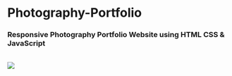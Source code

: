 # Photography-Portfolio

### Responsive Photography Portfolio Website using HTML CSS & JavaScript
<div>
    <br>
    <img src="https://github.com/ahmedelfran/Photography-Portfolio/blob/main/screenimg.jpg"> 
</div>
